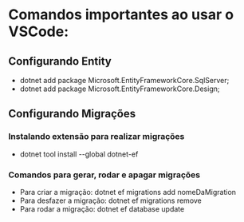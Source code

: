 # Comandos importantes ao usar o VSCode:

## Configurando Entity
- dotnet add package Microsoft.EntityFrameworkCore.SqlServer;
- dotnet add package Microsoft.EntityFrameworkCore.Design;

## Configurando Migrações
### Instalando extensão para realizar migrações
- dotnet tool install --global dotnet-ef
### Comandos para gerar, rodar e apagar migrações
- Para criar a migração: dotnet ef migrations add nomeDaMigration
- Para desfazer a migração: dotnet ef migrations remove
- Para rodar a migração: dotnet ef database update